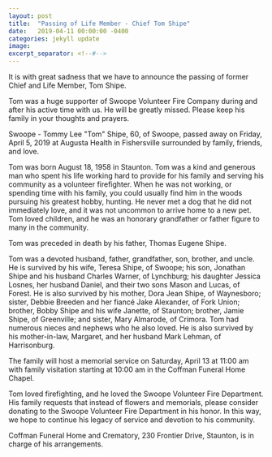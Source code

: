 ```yaml
---
layout: post
title:  "Passing of Life Member - Chief Tom Shipe"
date:   2019-04-11 00:00:00 -0400
categories: jekyll update
image: 
excerpt_separator: <!--#-->
---
```

It is with great sadness that we have to announce the passing of former Chief and Life Member, Tom Shipe. 
<!--#-->
Tom was a huge supporter of Swoope Volunteer Fire Company during and after his active time with us. He will be greatly missed. Please keep his family in your thoughts and prayers.

Swoope - Tommy Lee "Tom" Shipe, 60, of Swoope, passed away on Friday, April 5, 2019 at Augusta Health in Fishersville surrounded by family, friends, and love.

Tom was born August 18, 1958 in Staunton. Tom was a kind and generous man who spent his life working hard to provide for his family and serving his community as a volunteer firefighter. When he was not working, or spending time with his family, you could usually find him in the woods pursuing his greatest hobby, hunting. He never met a dog that he did not immediately love, and it was not uncommon to arrive home to a new pet. Tom loved children, and he was an honorary grandfather or father figure to many in the community.

Tom was preceded in death by his father, Thomas Eugene Shipe.

Tom was a devoted husband, father, grandfather, son, brother, and uncle. He is survived by his wife, Teresa Shipe, of Swoope; his son, Jonathan Shipe and his husband Charles Warner, of Lynchburg; his daughter Jessica Losnes, her husband Daniel, and their two sons Mason and Lucas, of Forest. He is also survived by his mother, Dora Jean Shipe, of Waynesboro; sister, Debbie Breeden and her fiancé Jake Alexander, of Fork Union; brother, Bobby Shipe and his wife Janette, of Staunton; brother, Jamie Shipe, of Greenville; and sister, Mary Almarode, of Crimora. Tom had numerous nieces and nephews who he also loved. He is also survived by his mother-in-law, Margaret, and her husband Mark Lehman, of Harrisonburg.

The family will host a memorial service on Saturday, April 13 at 11:00 am with family visitation starting at 10:00 am in the Coffman Funeral Home Chapel.

Tom loved firefighting, and he loved the Swoope Volunteer Fire Department. His family requests that instead of flowers and memorials, please consider donating to the Swoope Volunteer Fire Department in his honor. In this way, we hope to continue his legacy of service and devotion to his community.

Coffman Funeral Home and Crematory, 230 Frontier Drive, Staunton, is in charge of his arrangements.

